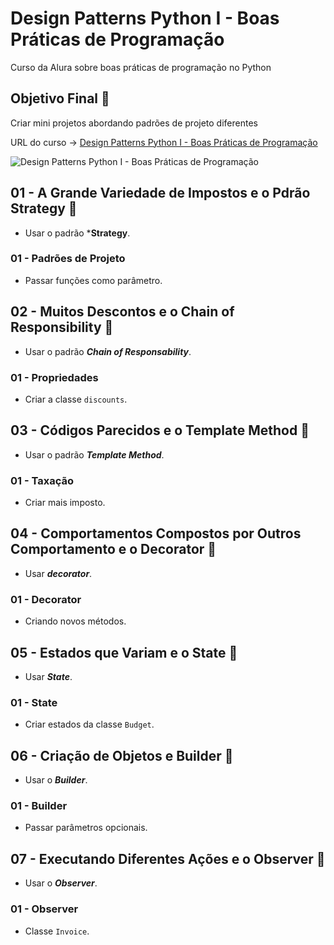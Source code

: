 # Design Patterns Python I - Boas Práticas de Programação

Curso da Alura sobre boas práticas de programação no Python

## Objetivo Final &#x1F3AF;

Criar mini projetos abordando padrões de projeto diferentes

URL do curso -> [Design Patterns Python I - Boas Práticas de Programação](https://cursos.alura.com.br/course/design-patterns-python)

![Design Patterns Python I - Boas Práticas de Programação](https://www.alura.com.br/assets/api/share/curso-design-patterns-python.png)

## 01 - A Grande Variedade de Impostos e o Pdrão Strategy &#x1F516;
* Usar o padrão ***Strategy**.

### 01 - Padrões de Projeto
* Passar funções como parâmetro.

## 02 - Muitos Descontos e o Chain of Responsibility &#x1F516;
* Usar o padrão ***Chain of Responsability***.

### 01 - Propriedades
* Criar a classe `discounts`.

## 03 - Códigos Parecidos e o Template Method &#x1F516;
* Usar o padrão ***Template Method***.

### 01 - Taxação
* Criar mais imposto.

## 04 - Comportamentos Compostos por Outros Comportamento e o Decorator &#x1F516;
* Usar ***decorator***.

### 01 - Decorator
* Criando novos métodos.

## 05 - Estados que Variam e o State &#x1F516;
* Usar ***State***.

### 01 - State
* Criar estados da classe `Budget`.

## 06 - Criação de Objetos e Builder &#x1F516;
* Usar o ***Builder***.

### 01 - Builder
* Passar parâmetros opcionais.

## 07 - Executando Diferentes Ações e o Observer &#x1F516;
* Usar o ***Observer***.

### 01 - Observer
* Classe `Invoice`.